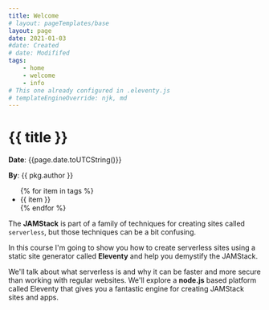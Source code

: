 ```yaml
---
title: Welcome
# layout: pageTemplates/base
layout: page
date: 2021-01-03
#date: Created
# date: Modififed
tags: 
    - home
    - welcome
    - info
# This one already configured in .eleventy.js
# templateEngineOverride: njk, md
---
```


# {{ title }}
**Date**: {{page.date.toUTCString()}}

**By**: {{ pkg.author }}

<ul>
{% for item in tags %}
<li>{{ item }}</li>
{% endfor %}
</ul>

The **JAMStack** is part of a family of techniques for creating sites called `serverless`, but those techniques can be a bit confusing.

In this course I'm going to show you how to create serverless sites using a static site generator called **Eleventy** and help you demystify the JAMStack.

We'll talk about what serverless is and why it can be faster and more secure than working with regular websites. We'll explore a **node.js** based platform called Eleventy that gives you a fantastic engine for creating JAMStack sites and apps.